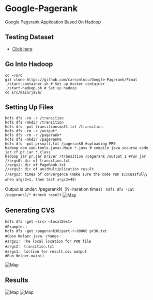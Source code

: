 # Google-Pagerank
Google Pagerank Application Based On Hadoop

Testing Dataset
-----
  * [Click here](http://www.limfinity.com/ir/)

## Go Into Hadoop
``` shell
cd ~/src 
git clone https://github.com/carsonluuu/Google-Pagerank/Final
./start-container.sh # Set up docker container  
./start-hadoop.sh # Set up hadoop
cd src/main/java/
```

## Setting Up Files
``` shell
hdfs dfs -rm -r /transition 
hdfs dfs -mkdir /transition 
hdfs dfs -put transitionsmall.txt /transition
hdfs dfs -rm -r /output* 
hdfs dfs -rm -r /pagerank* 
hdfs dfs -mkdir /pagerank0 
hdfs dfs -put prsmall.txt /pagerank0 #uploading PR0
hadoop com.sun.tools.javac.Main *.java # compile java scourse code
jar cf pr.jar *.class 
hadoop jar pr.jar Driver /transition /pagerank /output 1 #run jar
//args0: dir of transition.txt
//args1: dir of PageRank.txt
//args2: dir of unitMultiplication result
//args3: times of convergence（make sure the code run successfully when args3=1, then test args3=40）
```

Output is under: /pagerankN（N=iteration times）
```hdfs dfs -cat /pagerank1/* #check result```
<img align="center" src="img/1.png" alt="Map"/>

## Generating CVS
```
hdfs dfs -get <src> <localDest>
#Examples：
hdfs dfs -get /pagerank30/part-r-00000 pr30.txt
#Open Helper.java，change：
#args1： The local location for PRN file
#args2： transition.txt
#args3： loction for result.csv output
#Run Helper.main()
```
<img align="center" src="img/2.png" alt="Map"/>

## Results
<img align="center" src="img/4.png" alt="Map"/>
<img align="center" src="img/5.png" alt="Map"/>

